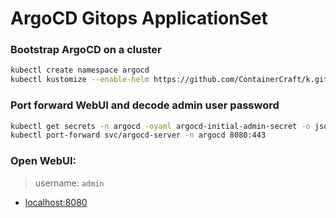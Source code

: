 # ArgoCD Gitops ApplicationSet

### Bootstrap ArgoCD on a cluster
```bash
kubectl create namespace argocd
kubectl kustomize --enable-helm https://github.com/ContainerCraft/k.git/ops/argocd | kubectl -n argocd apply -f -
```

### Port forward WebUI and decode admin user password
```bash
kubectl get secrets -n argocd -oyaml argocd-initial-admin-secret -o jsonpath='{.data.password}' | base64 -d ; echo
kubectl port-forward svc/argocd-server -n argocd 8080:443
```

### Open WebUI: 

> username: `admin`

- [localhost:8080](https://localhost:8080)

